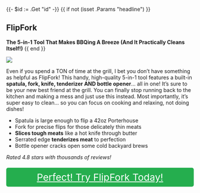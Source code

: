 {{- $id := .Get "id" -}}
{{ if not (isset .Params "headline") }}
## FlipFork

**The 5-in-1 Tool That Makes BBQing A Breeze (And It Practically Cleans Itself!)**
{{ end }}

[![](/list/flip-fork-title.jpg)](https://t.gadgetadvisers.com/click/{{$id}})

Even if you spend a TON of time at the grill, I bet you don’t have something as helpful as FlipFork! This handy, high-quality 5-in-1 tool features a built-in **spatula, fork, knife, tenderizer AND bottle opener**… all in one! It’s sure to be your new best friend at the grill. You can finally stop running back to the kitchen and making a mess and just use this instead. Most importantly, it’s super easy to clean… so you can focus on cooking and relaxing, not doing dishes!

- Spatula is large enough to flip a 42oz Porterhouse
- Fork for precise flips for those delicately thin meats
- **Slices tough meats** like a hot knife through butter
- Serrated edge **tenderizes meat** to perfection
- Bottle opener cracks open some cold backyard brews

*Rated 4.8 stars with thousands of reviews!*

<a href="(https://t.gadgetadvisers.com/click/{{$id}})" style="color: white;">
   <div style="text-align:center;background-color:#25ae4e;margin-bottom:20px;margin-top:20px;width: 100%;-webkit-border-radius: 5px;">
      <div style="color: white; padding: 10px;font-size: 26px;">
      Perfect! Try FlipFork Today!
      </div>
   </div>
</a>